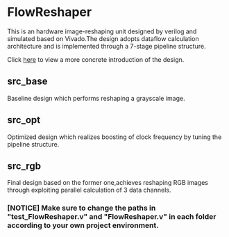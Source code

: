 # FlowReshaper

This is an hardware image-reshaping unit designed by verilog and simulated based on Vivado.The design adopts dataflow calculation architecture and is implemented through a  7-stage pipeline structure.

Click [here](https://zhuanlan.zhihu.com/p/425191429) to view a more concrete introduction of the design. 

## src_base

Baseline design which performs reshaping a grayscale image.

## src_opt

Optimized design which realizes boosting of clock frequency by tuning the pipeline structure.

## src_rgb

Final design based on the former one,achieves reshaping RGB images through exploiting parallel calculation of 3 data channels.

### [NOTICE] Make sure to change the paths in "test_FlowReshaper.v" and "FlowReshaper.v" in each folder according to your own project environment.